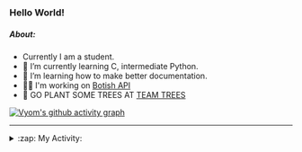 ### Hello World!

##### About:
- Currently I am a student.
- 🌱 I’m currently learning C, intermediate Python.
- 🌱 I’m learning how to make better documentation.
- 👨‍💻 I'm working on [Botish API](https://github.com/Vyvy-vi/api)
- 🌱 GO PLANT SOME TREES AT [TEAM TREES](https://teamtrees.org/)

[![Vyom's github activity graph](https://activity-graph.herokuapp.com/graph?username=Vyvy-vi)](https://github.com/ashutosh00710/github-readme-activity-graph)

---
<details>
  <summary>:zap: My Activity:</summary>
  
<!--START_SECTION:waka-->
**I'm a Night 🦉** 

```text
🌞 Morning    59 commits     ██░░░░░░░░░░░░░░░░░░░░░░░   8.04% 
🌆 Daytime    178 commits    ██████░░░░░░░░░░░░░░░░░░░   24.25% 
🌃 Evening    247 commits    ████████░░░░░░░░░░░░░░░░░   33.65% 
🌙 Night      250 commits    ████████░░░░░░░░░░░░░░░░░   34.06%

```
📅 **I'm Most Productive on Sunday** 

```text
Monday       72 commits     ██░░░░░░░░░░░░░░░░░░░░░░░   9.81% 
Tuesday      122 commits    ████░░░░░░░░░░░░░░░░░░░░░   16.62% 
Wednesday    118 commits    ████░░░░░░░░░░░░░░░░░░░░░   16.08% 
Thursday     104 commits    ███░░░░░░░░░░░░░░░░░░░░░░   14.17% 
Friday       77 commits     ██░░░░░░░░░░░░░░░░░░░░░░░   10.49% 
Saturday     85 commits     ███░░░░░░░░░░░░░░░░░░░░░░   11.58% 
Sunday       156 commits    █████░░░░░░░░░░░░░░░░░░░░   21.25%

```


📊 **This Week I Spent My Time On** 

```text
🔥 Editors: 
VS Code                  7 hrs 26 mins       ████████████████████████░   98.5% 
Vim                      6 mins              ░░░░░░░░░░░░░░░░░░░░░░░░░   1.5%

🐱‍💻 Projects: 
praise_backend_js        6 hrs 3 mins        ████████████████████░░░░░   80.16% 
session-3-revision       42 mins             ██░░░░░░░░░░░░░░░░░░░░░░░   9.3% 
Unknown Project          37 mins             ██░░░░░░░░░░░░░░░░░░░░░░░   8.37% 
discord-bot-army         7 mins              ░░░░░░░░░░░░░░░░░░░░░░░░░   1.73% 
onboarding-bot           1 min               ░░░░░░░░░░░░░░░░░░░░░░░░░   0.31%

```


 Last Updated on 16/04/2022 19:04:16 UTC
<!--END_SECTION:waka-->
</details>
